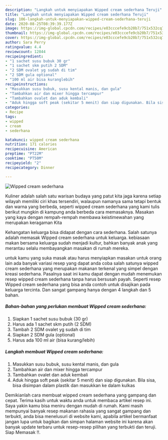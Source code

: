 ```yaml
---
description: "Langkah untuk menyiapakan Wipped cream sederhana Teruji"
title: "Langkah untuk menyiapakan Wipped cream sederhana Teruji"
slug: 106-langkah-untuk-menyiapakan-wipped-cream-sederhana-teruji
date: 2020-08-25T08:39:39.177Z
image: https://img-global.cpcdn.com/recipes/e03cccefe9cb20b7/751x532cq70/wipped-cream-sederhana-foto-resep-utama.jpg
thumbnail: https://img-global.cpcdn.com/recipes/e03cccefe9cb20b7/751x532cq70/wipped-cream-sederhana-foto-resep-utama.jpg
cover: https://img-global.cpcdn.com/recipes/e03cccefe9cb20b7/751x532cq70/wipped-cream-sederhana-foto-resep-utama.jpg
author: Sara Perry
ratingvalue: 4.4
reviewcount: 12844
recipeingredient:
- "1 sachet susu bubuk 30 gr"
- "1 sachet skm putih 2 SDM"
- "2 SDM ovalet yg sudah di tim"
- "2 SDM gula optional"
- "100 ml air bisa kuranglebih"
recipeinstructions:
- "Masukkan susu bubuk, susu kental manis, dan gula"
- "Tambahkan air dan mixer hingga tercampur"
- "Tambahkan ovalet dan aduk kembali"
- "Aduk hingga soft peak (sekitar 5 menit) dan siap digunakan. Bila sisa, bisa disimpan dalam plastik dan masukkan ke dalam kulkas"
categories:
- Recipe
tags:
- wipped
- cream
- sederhana

katakunci: wipped cream sederhana 
nutrition: 171 calories
recipecuisine: American
preptime: "PT22M"
cooktime: "PT50M"
recipeyield: "2"
recipecategory: Dinner

---
```



![Wipped cream sederhana](https://img-global.cpcdn.com/recipes/e03cccefe9cb20b7/751x532cq70/wipped-cream-sederhana-foto-resep-utama.jpg)

Kuliner adalah salah satu warisan budaya yang patut kita jaga karena setiap wilayah memiliki ciri khas tersendiri, walaupun namanya sama tetapi bentuk dan warna yang berbeda, seperti wipped cream sederhana yang kami tulis berikut mungkin di kampung anda berbeda cara memasaknya. Masakan yang kaya dengan rempah-rempah membawa keistimewahan yang merupakan keragaman Kita



Kehangatan keluarga bisa didapat dengan cara sederhana. Salah satunya adalah memasak Wipped cream sederhana untuk keluarga. kebiasaan makan bersama keluarga sudah menjadi kultur, bahkan banyak anak yang merantau selalu membayangkan masakan di rumah mereka.

untuk kamu yang suka masak atau harus menyiapkan masakan untuk orang lain ada banyak variasi resep yang dapat anda coba salah satunya wipped cream sederhana yang merupakan makanan terkenal yang simpel dengan kreasi sederhana. Pasalnya saat ini kamu dapat dengan mudah menemukan resep wipped cream sederhana tanpa harus bersusah payah.
Seperti resep Wipped cream sederhana yang bisa anda contoh untuk disajikan pada keluarga tercinta. Dan sangat gampang hanya dengan 4 langkah dan 5 bahan.


<!--inarticleads1-->

##### Bahan-bahan yang perlukan membuat Wipped cream sederhana:

1. Siapkan 1 sachet susu bubuk (30 gr)
1. Harus ada 1 sachet skm putih (2 SDM)
1. Tambah 2 SDM ovalet yg sudah di tim
1. Siapkan 2 SDM gula (optional)
1. Harus ada 100 ml air (bisa kurang/lebih)




<!--inarticleads2-->

##### Langkah membuat  Wipped cream sederhana:

1. Masukkan susu bubuk, susu kental manis, dan gula
1. Tambahkan air dan mixer hingga tercampur
1. Tambahkan ovalet dan aduk kembali
1. Aduk hingga soft peak (sekitar 5 menit) dan siap digunakan. Bila sisa, bisa disimpan dalam plastik dan masukkan ke dalam kulkas




Demikianlah cara membuat wipped cream sederhana yang gampang dan cepat. Terima kasih untuk waktu anda untuk membaca artikel resep ini. Saya yakin kamu bisa meniru dengan mudah di rumah. Kami masih mempunyai banyak resep makanan rahasia yang sangat gampang dan terbukti, anda bisa menelusuri di website kami, apabila artikel bermanfaat jangan lupa untuk bagikan dan simpan halaman website ini karena akan banyak update terbaru untuk resep-resep pilihan yang terbukti dan teruji. Siap Memasak !!. 

